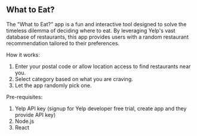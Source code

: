 What to Eat?
-------------------------------------------------------------------------------------------------------------------------------------
The "What to Eat?" app is a fun and interactive tool designed to solve the timeless dilemma of deciding where to eat. By leveraging Yelp's vast database of restaurants, this app provides users with a random restaurant recommendation tailored to their preferences.

How it works:

1. Enter your postal code or allow location access to find restaurants near you.
2. Select category based on what you are craving. 
3. Let the app randomly pick one.

Pre-requisites:
1. Yelp API key (signup for Yelp developer free trial, create app and they provide API key)
2. Node.js
3. React




